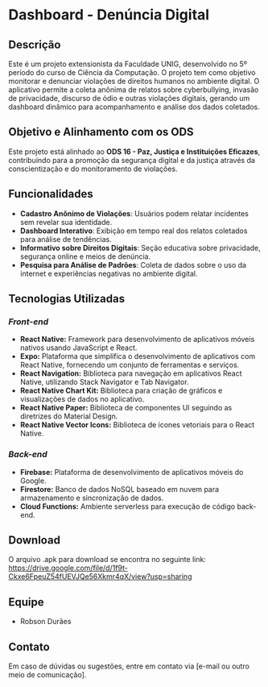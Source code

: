 # Dashboard - Denúncia Digital

## Descrição
Este é um projeto extensionista da Faculdade UNIG, desenvolvido no 5º período do curso de Ciência da Computação.
O projeto tem como objetivo monitorar e denunciar violações de direitos humanos no ambiente digital. O aplicativo permite a coleta anônima de relatos sobre cyberbullying, invasão de privacidade, discurso de ódio e outras violações digitais, gerando um dashboard dinâmico para acompanhamento e análise dos dados coletados.

## Objetivo e Alinhamento com os ODS
Este projeto está alinhado ao **ODS 16 - Paz, Justiça e Instituições Eficazes**, contribuindo para a promoção da segurança digital e da justiça através da conscientização e do monitoramento de violações.

## Funcionalidades
- **Cadastro Anônimo de Violações**: Usuários podem relatar incidentes sem revelar sua identidade.
- **Dashboard Interativo**: Exibição em tempo real dos relatos coletados para análise de tendências.
- **Informativo sobre Direitos Digitais**: Seção educativa sobre privacidade, segurança online e meios de denúncia.
- **Pesquisa para Análise de Padrões**: Coleta de dados sobre o uso da internet e experiências negativas no ambiente digital.

## Tecnologias Utilizadas
### _Front-end_
- **React Native:** Framework para desenvolvimento de aplicativos móveis nativos usando JavaScript e React.
- **Expo:** Plataforma que simplifica o desenvolvimento de aplicativos com React Native, fornecendo um conjunto de ferramentas e serviços.
- **React Navigation:** Biblioteca para navegação em aplicativos React Native, utilizando Stack Navigator e Tab Navigator.
- **React Native Chart Kit:** Biblioteca para criação de gráficos e visualizações de dados no aplicativo.
- **React Native Paper:** Biblioteca de componentes UI seguindo as diretrizes do Material Design. 
- **React Native Vector Icons:** Biblioteca de ícones vetoriais para o React Native. 

### _Back-end_
- **Firebase:** Plataforma de desenvolvimento de aplicativos móveis do Google. 
- **Firestore:** Banco de dados NoSQL baseado em nuvem para armazenamento e sincronização de dados. 
- **Cloud Functions:** Ambiente serverless para execução de código back-end.

## Download
O arquivo .apk para download se encontra no seguinte link: 
https://drive.google.com/file/d/1f9t-Ckxe6FpeuZ54fUEVJQe56Xkmr4qX/view?usp=sharing

## Equipe
- Robson Durães


## Contato
Em caso de dúvidas ou sugestões, entre em contato via [e-mail ou outro meio de comunicação].

